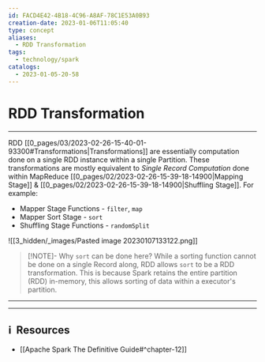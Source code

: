 ```yaml
---
id: FACD4E42-4B18-4C96-A8AF-78C1E53A0B93
creation-date: 2023-01-06T11:05:40
type: concept
aliases:
  - RDD Transformation
tags:
  - technology/spark
catalogs:
  - 2023-01-05-20-58
---
```


# RDD Transformation

---
   

RDD [[0_pages/03/2023-02-26-15-40-01-93300#Transformations|Transformations]] are essentially computation done on a single RDD instance within a single Partition. These transformations are mostly equivalent to *Single Record Computation* done within MapReduce [[0_pages/02/2023-02-26-15-39-18-14900|Mapping Stage]] & [[0_pages/02/2023-02-26-15-39-18-14900|Shuffling Stage]]. For example: 
- Mapper Stage Functions - `filter`, `map`
- Mapper Sort Stage - `sort`
- Shuffling Stage Functions - `randomSplit` 

![[3_hidden/_images/Pasted image 20230107133122.png]]


> [!NOTE]- Why `sort` can be done here?
> While a sorting function cannot be done on a single Record along, RDD allows `sort` to be a RDD transformation. This is because Spark retains the entire partition (RDD) in-memory, this allows sorting of data within a executor's partition.

---



---
## ℹ️  Resources
- [[Apache Spark The Definitive Guide#^chapter-12]]